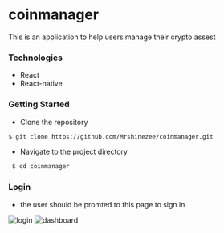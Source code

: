 # coinmanager
This is an application to help users manage their crypto assest

### Technologies
- React
- React-native


### Getting Started
- Clone the repository
```bash
$ git clone https://github.com/Mrshinezee/coinmanager.git
```
- Navigate to the project directory
```bash
 $ cd coinmanager
```
### Login
- the user should be promted to this page to sign in

![login](https://res.cloudinary.com/dowmiccxo/image/upload/v1562090982/Screenshot_2019-07-02_at_6.57.54_PM.png)
![dashboard](https://user-images.githubusercontent.com/20081126/62159895-a7563380-b30a-11e9-81a3-dfd7c54a868c.png)
